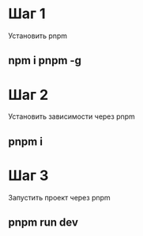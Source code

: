 # Шаг 1
Установить pnpm <br/>
## <strong>npm i pnpm  -g</strong><br/>
# Шаг 2
Установить зависимости через pnpm <br/>
## <strong>pnpm i</strong><br/>
# Шаг 3
Запустить проект через pnpm <br/>
## <strong>pnpm run dev</strong><br/>
<br/>